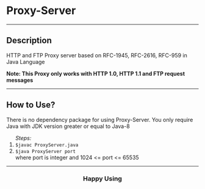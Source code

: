 <h1>Proxy-Server</h1>
<hr/>
<h2>Description </h2>
<p>HTTP and FTP Proxy server based on RFC-1945, RFC-2616, RFC-959 in Java Language</p>
<strong>Note: This Proxy only works with HTTP 1.0, HTTP 1.1 and FTP request messages</strong>
<hr/>
<h2>How to Use?</h2>
<p>There is no dependency package for using Proxy-Server. You only require Java with JDK version greater or equal to Java-8</p>
<ol><em>Steps:</em>
  <li><code>$javac ProxyServer.java</code></li>
  <li><code>$java ProxyServer port</code><br/>where port is integer and 1024 &lt;= port &lt;= 65535</li>
</ol>
<hr/>
<h3 align='center'>Happy Using</h3>
